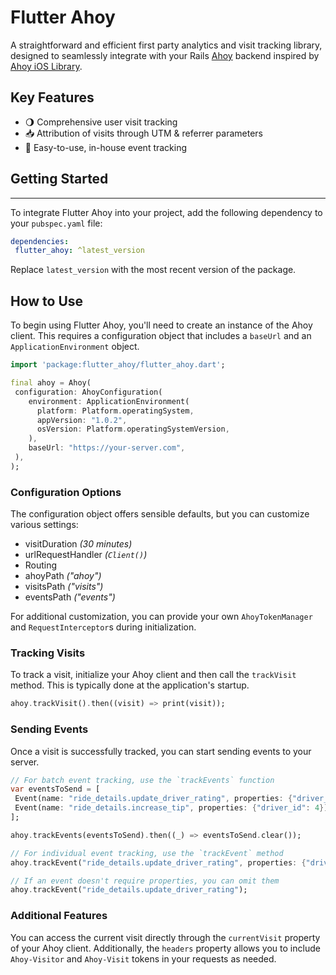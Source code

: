 # Flutter Ahoy

A straightforward and efficient first party analytics and visit tracking library, designed to seamlessly integrate with your Rails [Ahoy](http://github.com/ankane/ahoy) backend inspired by [Ahoy iOS Library](https://github.com/namolnad/ahoy-ios).

## Key Features

- 🌖 Comprehensive user visit tracking
- 📥 Attribution of visits through UTM & referrer parameters
- 📆 Easy-to-use, in-house event tracking

## Getting Started
****
To integrate Flutter Ahoy into your project, add the following dependency to your `pubspec.yaml` file:

```yaml
dependencies:
 flutter_ahoy: ^latest_version
```

Replace `latest_version` with the most recent version of the package.

## How to Use

To begin using Flutter Ahoy, you'll need to create an instance of the Ahoy client. This requires a configuration object that includes a `baseUrl` and an `ApplicationEnvironment` object.

```dart
import 'package:flutter_ahoy/flutter_ahoy.dart';

final ahoy = Ahoy(
 configuration: AhoyConfiguration(
    environment: ApplicationEnvironment(
      platform: Platform.operatingSystem,
      appVersion: "1.0.2",
      osVersion: Platform.operatingSystemVersion,
    ),
    baseUrl: "https://your-server.com",
 ),
);
```

### Configuration Options

The configuration object offers sensible defaults, but you can customize various settings:

- visitDuration _(30 minutes)_
- urlRequestHandler _(`Client()`)_
- Routing
 - ahoyPath _("ahoy")_
 - visitsPath _("visits")_
 - eventsPath _("events")_

For additional customization, you can provide your own `AhoyTokenManager` and `RequestInterceptor`s during initialization.

### Tracking Visits

To track a visit, initialize your Ahoy client and then call the `trackVisit` method. This is typically done at the application's startup.

```dart
ahoy.trackVisit().then((visit) => print(visit));
```

### Sending Events

Once a visit is successfully tracked, you can start sending events to your server.

```dart
// For batch event tracking, use the `trackEvents` function
var eventsToSend = [
 Event(name: "ride_details.update_driver_rating", properties: {"driver_id": 4}),
 Event(name: "ride_details.increase_tip", properties: {"driver_id": 4}),
];

ahoy.trackEvents(eventsToSend).then((_) => eventsToSend.clear());

// For individual event tracking, use the `trackEvent` method
ahoy.trackEvent("ride_details.update_driver_rating", properties: {"driver_id": 4});

// If an event doesn't require properties, you can omit them
ahoy.trackEvent("ride_details.update_driver_rating");
```

### Additional Features

You can access the current visit directly through the `currentVisit` property of your Ahoy client. Additionally, the `headers` property allows you to include `Ahoy-Visitor` and `Ahoy-Visit` tokens in your requests as needed.
